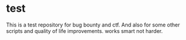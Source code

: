 # test

This is a test repository for bug bounty and ctf. And also for some other scripts and quality of life improvements. works smart not harder.
